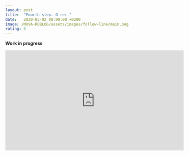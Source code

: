 ```yaml
---
layout: post
title:  "Fourth step. O rei."
date:   2020-05-02 00:00:00 +0200
image: /MUVA-ROBLOG/assets/images/follow-line/main.png
rating: 5
---
```


**Work in progress**

<iframe width="560" height="315" src="https://www.youtube.com/embed/Fk-SKJxWCxw" frameborder="0" allow="accelerometer; autoplay; encrypted-media; gyroscope; picture-in-picture" allowfullscreen></iframe>
